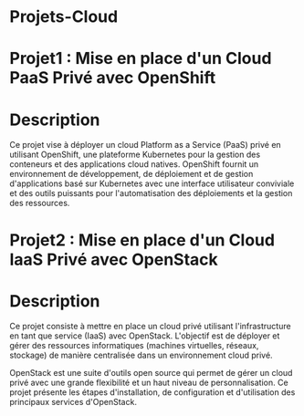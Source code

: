 # Projets-Cloud



# Projet1 : Mise en place d'un Cloud PaaS Privé avec OpenShift
# Description
Ce projet vise à déployer un cloud Platform as a Service (PaaS) privé en utilisant OpenShift, une plateforme Kubernetes pour la gestion des conteneurs et des applications cloud natives. OpenShift fournit un environnement de développement, de déploiement et de gestion d'applications basé sur Kubernetes avec une interface utilisateur conviviale et des outils puissants pour l'automatisation des déploiements et la gestion des ressources.

# Projet2 : Mise en place d'un Cloud IaaS Privé avec OpenStack
# Description
Ce projet consiste à mettre en place un cloud privé utilisant l'infrastructure en tant que service (IaaS) avec OpenStack. L'objectif est de déployer et gérer des ressources informatiques (machines virtuelles, réseaux, stockage) de manière centralisée dans un environnement cloud privé.

OpenStack est une suite d'outils open source qui permet de gérer un cloud privé avec une grande flexibilité et un haut niveau de personnalisation. Ce projet présente les étapes d'installation, de configuration et d'utilisation des principaux services d'OpenStack.

